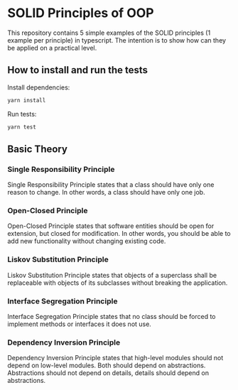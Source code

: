 # SOLID Principles of OOP

This repository contains 5 simple examples of the SOLID principles (1 example per principle) in typescript. The intention is to show how can they be applied on a practical level. 

## How to install and run the tests

Install dependencies:
```bash
yarn install
```

Run tests:
```bash
yarn test
```

## Basic Theory

### Single Responsibility Principle

Single Responsibility Principle states that a class should have only one reason to change. In other words, a class should have only one job.

### Open-Closed Principle

Open-Closed Principle states that software entities should be open for extension, but closed for modification. In other words, you should be able to add new functionality without changing existing code.

### Liskov Substitution Principle

Liskov Substitution Principle states that objects of a superclass shall be replaceable with objects of its subclasses without breaking the application.

### Interface Segregation Principle

Interface Segregation Principle states that no class should be forced to implement methods or interfaces it does not use.

### Dependency Inversion Principle

Dependency Inversion Principle states that high-level modules should not depend on low-level modules. Both should depend on abstractions. Abstractions should not depend on details, details should depend on abstractions.
